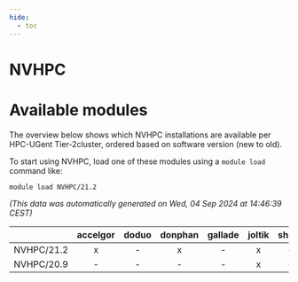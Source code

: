 ```yaml
---
hide:
  - toc
---
```


NVHPC
=====

# Available modules


The overview below shows which NVHPC installations are available per HPC-UGent Tier-2cluster, ordered based on software version (new to old).

To start using NVHPC, load one of these modules using a `module load` command like:

```shell
module load NVHPC/21.2
```

*(This data was automatically generated on Wed, 04 Sep 2024 at 14:46:39 CEST)*  

| |accelgor|doduo|donphan|gallade|joltik|shinx|skitty|
| :---: | :---: | :---: | :---: | :---: | :---: | :---: | :---: |
|NVHPC/21.2|x|-|x|-|x|-|-|
|NVHPC/20.9|-|-|-|-|x|-|-|
